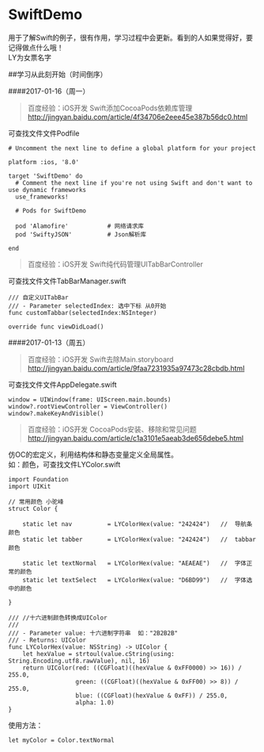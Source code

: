 # SwiftDemo
用于了解Swift的例子，很有作用，学习过程中会更新。看到的人如果觉得好，要记得做点什么哦！<br>
LY为女票名字

##学习从此刻开始（时间倒序）

####2017-01-16（周一）
>百度经验：iOS开发 Swift添加CocoaPods依赖库管理 <br>
http://jingyan.baidu.com/article/4f34706e2eee45e387b56dc0.html

可查找文件文件Podfile
```
# Uncomment the next line to define a global platform for your project

platform :ios, '8.0'

target 'SwiftDemo' do
  # Comment the next line if you're not using Swift and don't want to use dynamic frameworks
  use_frameworks!

  # Pods for SwiftDemo
  
  pod 'Alamofire'           # 网络请求库
  pod 'SwiftyJSON'          # Json解析库
  
end
```
>百度经验：iOS开发 Swift纯代码管理UITabBarController <br>

可查找文件文件TabBarManager.swift
```
/// 自定义UITabBar
/// - Parameter selectedIndex: 选中下标 从0开始
func customTabbar(selectedIndex:NSInteger)
    
override func viewDidLoad()
```
####2017-01-13（周五）
>百度经验：iOS开发 Swift去除Main.storyboard <br>
http://jingyan.baidu.com/article/9faa7231935a97473c28cbdb.html

可查找文件文件AppDelegate.swift
```
window = UIWindow(frame: UIScreen.main.bounds)
window?.rootViewController = ViewController()
window?.makeKeyAndVisible()
```
>百度经验：iOS开发 CocoaPods安装、移除和常见问题 <br>
http://jingyan.baidu.com/article/c1a3101e5aeab3de656debe5.html


仿OC的宏定义，利用结构体和静态变量定义全局属性。<br>
如：颜色，可查找文件LYColor.swift
```
import Foundation
import UIKit

// 常用颜色 小驼峰
struct Color {
    
    static let nav          = LYColorHex(value: "242424")   //  导航条颜色
    static let tabber       = LYColorHex(value: "242424")   //  tabbar颜色
    
    static let textNormal   = LYColorHex(value: "AEAEAE")   //  字体正常的颜色
    static let textSelect   = LYColorHex(value: "D6BD99")   //  字体选中的颜色
    
}

/// //十六进制颜色转换成UIColor
///
/// - Parameter value: 十六进制字符串  如："2B2B2B"
/// - Returns: UIColor
func LYColorHex(value: NSString) -> UIColor {
    let hexValue = strtoul(value.cString(using: String.Encoding.utf8.rawValue), nil, 16)
    return UIColor(red: ((CGFloat)((hexValue & 0xFF0000) >> 16)) / 255.0,
                   green: ((CGFloat)((hexValue & 0xFF00) >> 8)) / 255.0,
                   blue: ((CGFloat)(hexValue & 0xFF)) / 255.0,
                   alpha: 1.0)
}
```
使用方法：
```
let myColor = Color.textNormal
```
